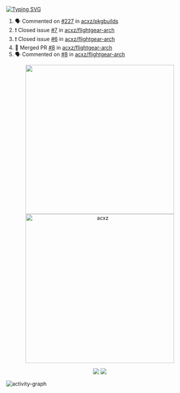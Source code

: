 [![Typing SVG](https://readme-typing-svg.herokuapp.com?size=16&color=AFFFA3&multiline=true&height=75&lines=contributing+to+robotics%2Fae%2Fml%2Fgpu;packaging+it+for+archlinux;ricer)](https://git.io/typing-svg)

<!--START_SECTION:activity-->
1. 🗣 Commented on [#227](https://github.com/acxz/pkgbuilds/issues/227) in [acxz/pkgbuilds](https://github.com/acxz/pkgbuilds)
2. ❗️ Closed issue [#7](https://github.com/acxz/flightgear-arch/issues/7) in [acxz/flightgear-arch](https://github.com/acxz/flightgear-arch)
3. ❗️ Closed issue [#6](https://github.com/acxz/flightgear-arch/issues/6) in [acxz/flightgear-arch](https://github.com/acxz/flightgear-arch)
4. 🎉 Merged PR [#8](https://github.com/acxz/flightgear-arch/pull/8) in [acxz/flightgear-arch](https://github.com/acxz/flightgear-arch)
5. 🗣 Commented on [#8](https://github.com/acxz/flightgear-arch/issues/8) in [acxz/flightgear-arch](https://github.com/acxz/flightgear-arch)
<!--END_SECTION:activity-->

<p align="center">
  <img width="400em" src=https://github-readme-stats.vercel.app/api?username=acxz&include_all_commits=true&show_icons=true />
  <img width="400em" src="https://github-readme-streak-stats.herokuapp.com/?user=acxz&" alt="acxz" />
</p>

<p align="center">
  <img src=https://github-readme-stats.vercel.app/api/top-langs/?username=acxz&layout=compact />
  <img src=https://github-profile-trophy.vercel.app/?username=acxz&row=2&column=4 />
</p>

![activity-graph](https://github-readme-activity-graph.cyclic.app/graph?username=acxz&theme=aqua)

